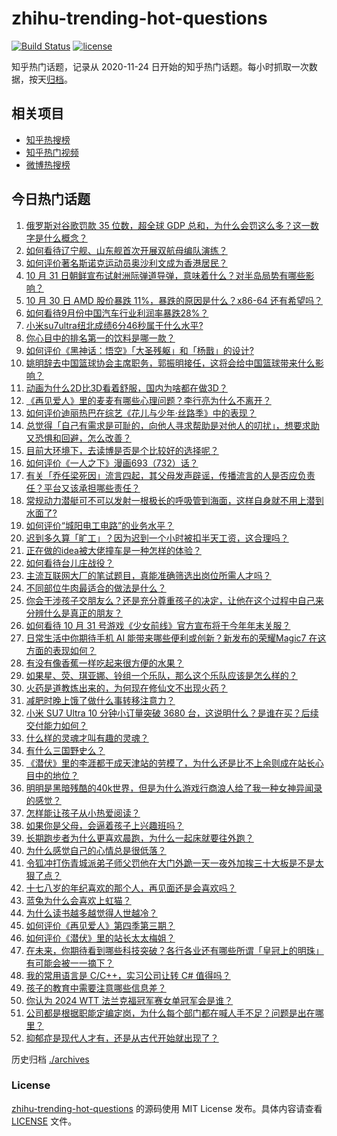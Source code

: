 # zhihu-trending-hot-questions

[![Build Status](https://github.com/justjavac/zhihu-trending-hot-questions/workflows/ci/badge.svg?branch=master)](https://github.com/justjavac/zhihu-trending-hot-questions/actions)
[![license](https://img.shields.io/github/license/justjavac/zhihu-trending-hot-questions)](https://github.com/justjavac/zhihu-trending-hot-questions/blob/master/LICENSE)

知乎热门话题，记录从 2020-11-24
日开始的知乎热门话题。每小时抓取一次数据，按天[归档](./archives)。

## 相关项目

- [知乎热搜榜](https://github.com/justjavac/zhihu-trending-top-search)
- [知乎热门视频](https://github.com/justjavac/zhihu-trending-hot-video)
- [微博热搜榜](https://github.com/justjavac/weibo-trending-hot-search)

## 今日热门话题

<!-- BEGIN -->
<!-- 最后更新时间 Fri Nov 01 2024 06:12:41 GMT+0800 (China Standard Time) -->

1. [俄罗斯对谷歌罚款 35 位数，超全球 GDP 总和，为什么会罚这么多？这一数字是什么概念？](https://www.zhihu.com/question/2695271090)
1. [如何看待辽宁舰、山东舰首次开展双航母编队演练？](https://www.zhihu.com/question/2692502238)
1. [如何评价著名斯诺克运动员奥沙利文成为香港居民？](https://www.zhihu.com/question/2684930605)
1. [10 月 31 日朝鲜宣布试射洲际弹道导弹，意味着什么？对半岛局势有哪些影响？](https://www.zhihu.com/question/2669371500)
1. [10 月 30 日 AMD 股价暴跌 11%，暴跌的原因是什么？x86-64 还有希望吗？](https://www.zhihu.com/question/2651210086)
1. [如何看待9月份中国汽车行业利润率暴跌28%？](https://www.zhihu.com/question/2510955440)
1. [小米su7ultra纽北成绩6分46秒属于什么水平?](https://www.zhihu.com/question/2442377995)
1. [你心目中的排名第一的饮料是哪一款？](https://www.zhihu.com/question/1773049633)
1. [如何评价《黑神话：悟空》「大圣残躯」和「杨戬」的设计?](https://www.zhihu.com/question/665427004)
1. [姚明辞去中国篮球协会主席职务，郭振明接任，这将会给中国篮球带来什么影响？](https://www.zhihu.com/question/2708464527)
1. [动画为什么2D比3D看着舒服，国内为啥都在做3D？](https://www.zhihu.com/question/637635938)
1. [《再见爱人》里的麦麦有哪些心理问题？李行亮为什么不离开？](https://www.zhihu.com/question/2226042257)
1. [如何评价迪丽热巴在综艺《花儿与少年·丝路季》中的表现？](https://www.zhihu.com/question/628790278)
1. [总觉得「自己有需求是可耻的，向他人寻求帮助是对他人的叨扰」，想要求助又恐惧和回避，怎么改善？](https://www.zhihu.com/question/2569496886)
1. [目前大环境下，去读博是否是个比较好的选择呢？](https://www.zhihu.com/question/667027286)
1. [如何评价《一人之下》漫画693（732）话？](https://www.zhihu.com/question/815639704)
1. [有关「乔任梁死因」流言四起，其父母发声辟谣，传播流言的人是否应负责任？平台又该承担哪些责任？](https://www.zhihu.com/question/2684373977)
1. [常规动力潜艇可不可以发射一根极长的呼吸管到海面，这样自身就不用上潜到水面了?](https://www.zhihu.com/question/667719283)
1. [如何评价“城阳电工电路”的业务水平？](https://www.zhihu.com/question/642531316)
1. [迟到多久算「旷工」？因为迟到一个小时被扣半天工资，这合理吗？](https://www.zhihu.com/question/2321657611)
1. [正在做的idea被大佬撞车是一种怎样的体验？](https://www.zhihu.com/question/385229505)
1. [如何看待台儿庄战役？](https://www.zhihu.com/question/27288485)
1. [主流互联网大厂的笔试题目，真能准确筛选出岗位所需人才吗？](https://www.zhihu.com/question/668869091)
1. [不同部位牛肉最适合的做法是什么？](https://www.zhihu.com/question/297675550)
1. [你会干涉孩子交朋友么？还是充分尊重孩子的决定，让他在这个过程中自己来分辨什么是真正的朋友？](https://www.zhihu.com/question/2314619027)
1. [如何看待 10 月 31 号游戏《少女前线》官方宣布将于今年年末关服？](https://www.zhihu.com/question/2662233611)
1. [日常生活中你期待手机 AI 能带来哪些便利或创新？新发布的荣耀Magic7 在这方面的表现如何？](https://www.zhihu.com/question/2657871681)
1. [有没有像香蕉一样吃起来很方便的水果？](https://www.zhihu.com/question/415945540)
1. [如果星、荧、琪亚娜、铃组一个乐队，那么这个乐队应该是怎么样的？](https://www.zhihu.com/question/2241201468)
1. [火药是道教炼出来的，为何现在修仙文不出现火药？](https://www.zhihu.com/question/667516856)
1. [减肥时晚上饿了做什么事转移注意力？](https://www.zhihu.com/question/1747946540)
1. [小米 SU7 Ultra 10 分钟小订量突破 3680 台，这说明什么？是谁在买？后续交付能力如何？](https://www.zhihu.com/question/2557145993)
1. [什么样的灵魂才叫有趣的灵魂？](https://www.zhihu.com/question/40606427)
1. [有什么三国野史么？](https://www.zhihu.com/question/667710793)
1. [《潜伏》里的李涯都干成天津站的劳模了，为什么还是比不上余则成在站长心目中的地位？](https://www.zhihu.com/question/2416589498)
1. [明明是黑暗残酷的40k世界，但是为什么游戏行商浪人给了我一种女神异闻录的感觉？](https://www.zhihu.com/question/653985538)
1. [怎样能让孩子从小热爱阅读？](https://www.zhihu.com/question/1165150554)
1. [如果你是父母，会逼着孩子上兴趣班吗？](https://www.zhihu.com/question/666584051)
1. [长期跑步者为什么更喜欢晨跑，为什么一起床就要往外跑？](https://www.zhihu.com/question/2254721427)
1. [为什么感觉自己的心情总是很低落？](https://www.zhihu.com/question/2621426111)
1. [令狐冲打伤青城派弟子师父罚他在大门外跪一天一夜外加挨三十大板是不是太狠了点？](https://www.zhihu.com/question/2547923709)
1. [十七八岁的年纪喜欢的那个人，再见面还是会喜欢吗？](https://www.zhihu.com/question/906111762)
1. [蓝兔为什么会喜欢上虹猫？](https://www.zhihu.com/question/413769905)
1. [为什么读书越多越觉得人世越冷？](https://www.zhihu.com/question/2582869132)
1. [如何评价《再见爱人》第四季第三期？](https://www.zhihu.com/question/2685730137)
1. [如何评价《潜伏》里的站长太太梅姐？](https://www.zhihu.com/question/666808395)
1. [在未来，你期待看到哪些科技突破？各行各业还有哪些所谓「皇冠上的明珠」有可能会被一一摘下？](https://www.zhihu.com/question/667514954)
1. [我的常用语言是 C/C++，实习公司让转 C# 值得吗？](https://www.zhihu.com/question/789594814)
1. [孩子的教育中需要注意哪些信息差？](https://www.zhihu.com/question/419717616)
1. [你认为 2024 WTT 法兰克福冠军赛女单冠军会是谁？](https://www.zhihu.com/question/2380780677)
1. [公司都是根据职能定编定岗，为什么每个部门都在喊人手不足？问题是出在哪里？](https://www.zhihu.com/question/2319447864)
1. [抑郁症是现代人才有，还是从古代开始就出现了？](https://www.zhihu.com/question/802675796)

<!-- END -->

历史归档 [./archives](./archives)

### License

[zhihu-trending-hot-questions](https://github.com/justjavac/zhihu-trending-hot-questions)
的源码使用 MIT License 发布。具体内容请查看 [LICENSE](./LICENSE) 文件。
